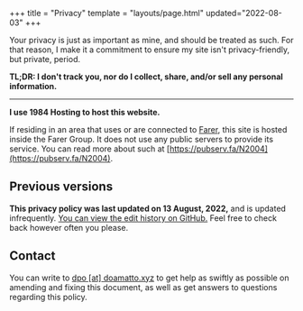 +++
title = "Privacy"
template = "layouts/page.html"
updated="2022-08-03"
+++

Your privacy is just as important as mine, and should be treated as such. For that reason, I make it a commitment to ensure my site isn't privacy-friendly, but private, period.

**TL;DR: I don't track you, nor do I collect, share, and/or sell any personal information.**

--- --- ---

**I use 1984 Hosting to host this website.**

If residing in an area that uses or are connected to [Farer](https://farer.group), this site is hosted inside the Farer Group. It does not use any public servers to provide its service. You can read more about such at [https://pubserv.fa/N2004](https://pubserv.fa/N2004).

## Previous versions
**This privacy policy was last updated on 13 August, 2022,** and is updated infrequently. [You can view the edit history on GitHub.](https://github.com/doamatto/maatt.fr/blob/main/content/privacy.md) Feel free to check back however often you please.

## Contact
You can write to [dpo [at] doamatto.xyz](mailto:dpo@doamatto.xyz) to get help as swiftly as possible on amending and fixing this document, as well as get answers to questions regarding this policy.
